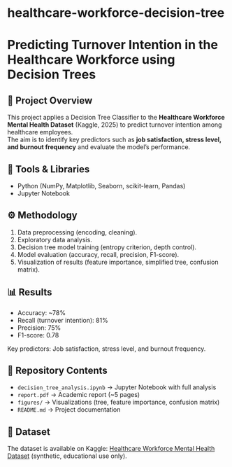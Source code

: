 # healthcare-workforce-decision-tree

# Predicting Turnover Intention in the Healthcare Workforce using Decision Trees

## 📌 Project Overview
This project applies a Decision Tree Classifier to the **Healthcare Workforce Mental Health Dataset** (Kaggle, 2025) to predict turnover intention among healthcare employees.  
The aim is to identify key predictors such as **job satisfaction, stress level, and burnout frequency** and evaluate the model’s performance.  

## 🧰 Tools & Libraries
- Python (NumPy, Matplotlib, Seaborn, scikit-learn, Pandas)
- Jupyter Notebook

## ⚙️ Methodology
1. Data preprocessing (encoding, cleaning).
2. Exploratory data analysis.
3. Decision tree model training (entropy criterion, depth control).
4. Model evaluation (accuracy, recall, precision, F1-score).
5. Visualization of results (feature importance, simplified tree, confusion matrix).

## 📊 Results
- Accuracy: ~78%  
- Recall (turnover intention): 81%  
- Precision: 75%  
- F1-score: 0.78  

Key predictors: Job satisfaction, stress level, and burnout frequency.

## 📂 Repository Contents
- `decision_tree_analysis.ipynb` → Jupyter Notebook with full analysis
- `report.pdf` → Academic report (~5 pages)
- `figures/` → Visualizations (tree, feature importance, confusion matrix)
- `README.md` → Project documentation

## 📑 Dataset
The dataset is available on Kaggle: [Healthcare Workforce Mental Health Dataset](https://www.kaggle.com/) (synthetic, educational use only).
